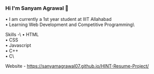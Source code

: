 ### Hi I'm Sanyam Agrawal 👋

<!--
**SanyamAgrawal07/SanyamAgrawal07** is a ✨ _special_ ✨ repository because its `README.md` (this file) appears on your GitHub profile.

Here are some ideas to get you started:

- 🔭 I’m currently working on ...
- 🌱 I’m currently learning ...
- 👯 I’m looking to collaborate on ...
- 🤔 I’m looking for help with ...
- 💬 Ask me about ...
- 📫 How to reach me: ...
- 😄 Pronouns: ...
- ⚡ Fun fact: ...
-->
•	I am currently a 1st year student at IIIT Allahabad\
•	Learning Web Development and Competitive Programming\

Skills -\ 
• HTML\
• CSS\
• Javascript\
• C++\
• C\

Website - https://sanyamagrawal07.github.io/HINT-Resume-Project/
